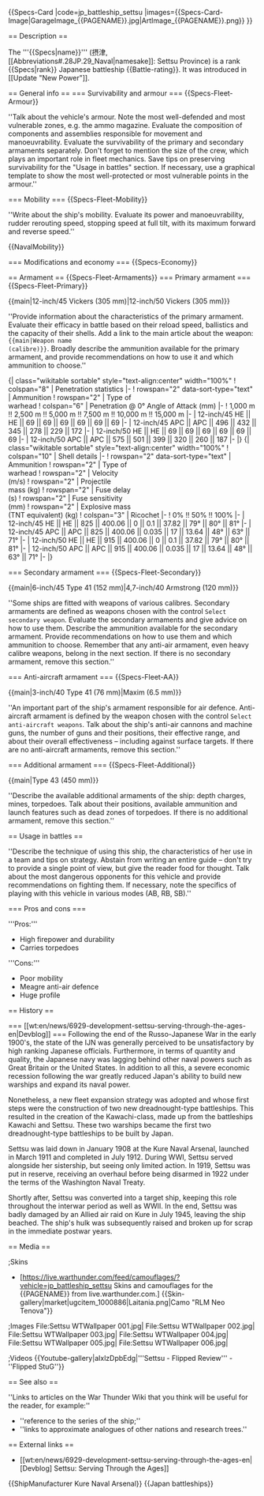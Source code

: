 {{Specs-Card
|code=jp_battleship_settsu
|images={{Specs-Card-Image|GarageImage_{{PAGENAME}}.jpg|ArtImage_{{PAGENAME}}.png}}
}}

== Description ==
<!-- ''In the first part of the description, cover the history of the ship's creation and military application. In the second part, tell the reader about using this ship in the game. Add a screenshot: if a beginner player has a hard time remembering vehicles by name, a picture will help them identify the ship in question.'' -->
The '''{{Specs|name}}''' (摂津, [[Abbreviations#.28JP.29_Naval|namesake]]: Settsu Province) is a rank {{Specs|rank}} Japanese battleship {{Battle-rating}}. It was introduced in [[Update "New Power"]].

== General info ==
=== Survivability and armour ===
{{Specs-Fleet-Armour}}
<!-- ''Talk about the vehicle's armour. Note the most well-defended and most vulnerable zones, e.g. the ammo magazine. Evaluate the composition of components and assemblies responsible for movement and manoeuvrability. Evaluate the survivability of the primary and secondary armaments separately. Don't forget to mention the size of the crew, which plays an important role in fleet mechanics. Save tips on preserving survivability for the "Usage in battles" section. If necessary, use a graphical template to show the most well-protected or most vulnerable points in the armour.'' -->
''Talk about the vehicle's armour. Note the most well-defended and most vulnerable zones, e.g. the ammo magazine. Evaluate the composition of components and assemblies responsible for movement and manoeuvrability. Evaluate the survivability of the primary and secondary armaments separately. Don't forget to mention the size of the crew, which plays an important role in fleet mechanics. Save tips on preserving survivability for the "Usage in battles" section. If necessary, use a graphical template to show the most well-protected or most vulnerable points in the armour.''

=== Mobility ===
{{Specs-Fleet-Mobility}}
<!-- ''Write about the ship's mobility. Evaluate its power and manoeuvrability, rudder rerouting speed, stopping speed at full tilt, with its maximum forward and reverse speed.'' -->
''Write about the ship's mobility. Evaluate its power and manoeuvrability, rudder rerouting speed, stopping speed at full tilt, with its maximum forward and reverse speed.''

{{NavalMobility}}

=== Modifications and economy ===
{{Specs-Economy}}

== Armament ==
{{Specs-Fleet-Armaments}}
=== Primary armament ===
{{Specs-Fleet-Primary}}
<!-- ''Provide information about the characteristics of the primary armament. Evaluate their efficacy in battle based on their reload speed, ballistics and the capacity of their shells. Add a link to the main article about the weapon: <code><nowiki>{{main|Weapon name (calibre)}}</nowiki></code>. Broadly describe the ammunition available for the primary armament, and provide recommendations on how to use it and which ammunition to choose.'' -->
{{main|12-inch/45 Vickers (305 mm)|12-inch/50 Vickers (305 mm)}}

''Provide information about the characteristics of the primary armament. Evaluate their efficacy in battle based on their reload speed, ballistics and the capacity of their shells. Add a link to the main article about the weapon: <code><nowiki>{{main|Weapon name (calibre)}}</nowiki></code>. Broadly describe the ammunition available for the primary armament, and provide recommendations on how to use it and which ammunition to choose.''

{| class="wikitable sortable" style="text-align:center" width="100%"
! colspan="8" | Penetration statistics
|-
! rowspan="2" data-sort-type="text" | Ammunition
! rowspan="2" | Type of<br>warhead
! colspan="6" | Penetration @ 0° Angle of Attack (mm)
|-
! 1,000 m !! 2,500 m !! 5,000 m !! 7,500 m !! 10,000 m !! 15,000 m
|-
| 12-inch/45 HE || HE || 69 || 69 || 69 || 69 || 69 || 69
|-
| 12-inch/45 APC || APC || 496 || 432 || 345 || 278 || 229 || 172
|-
| 12-inch/50 HE || HE || 69 || 69 || 69 || 69 || 69 || 69
|-
| 12-inch/50 APC || APC || 575 || 501 || 399 || 320 || 260 || 187
|-
|}
{| class="wikitable sortable" style="text-align:center" width="100%"
! colspan="10" | Shell details
|-
! rowspan="2" data-sort-type="text" | Ammunition
! rowspan="2" | Type of<br>warhead
! rowspan="2" | Velocity<br>(m/s)
! rowspan="2" | Projectile<br>mass (kg)
! rowspan="2" | Fuse delay<br>(s)
! rowspan="2" | Fuse sensitivity<br>(mm)
! rowspan="2" | Explosive mass<br>(TNT equivalent) (kg)
! colspan="3" | Ricochet
|-
! 0% !! 50% !! 100%
|-
| 12-inch/45 HE || HE || 825 || 400.06 || 0 || 0.1 || 37.82 || 79° || 80° || 81°
|-
| 12-inch/45 APC || APC || 825 || 400.06 || 0.035 || 17 || 13.64 || 48° || 63° || 71°
|-
| 12-inch/50 HE || HE || 915 || 400.06 || 0 || 0.1 || 37.82 || 79° || 80° || 81°
|-
| 12-inch/50 APC || APC || 915 || 400.06 || 0.035 || 17 || 13.64 || 48° || 63° || 71°
|-
|}

=== Secondary armament ===
{{Specs-Fleet-Secondary}}
<!-- ''Some ships are fitted with weapons of various calibres. Secondary armaments are defined as weapons chosen with the control <code>Select secondary weapon</code>. Evaluate the secondary armaments and give advice on how to use them. Describe the ammunition available for the secondary armament. Provide recommendations on how to use them and which ammunition to choose. Remember that any anti-air armament, even heavy calibre weapons, belong in the next section. If there is no secondary armament, remove this section.'' -->
{{main|6-inch/45 Type 41 (152 mm)|4,7-inch/40 Armstrong (120 mm)}}

''Some ships are fitted with weapons of various calibres. Secondary armaments are defined as weapons chosen with the control <code>Select secondary weapon</code>. Evaluate the secondary armaments and give advice on how to use them. Describe the ammunition available for the secondary armament. Provide recommendations on how to use them and which ammunition to choose. Remember that any anti-air armament, even heavy calibre weapons, belong in the next section. If there is no secondary armament, remove this section.''

=== Anti-aircraft armament ===
{{Specs-Fleet-AA}}
<!-- ''An important part of the ship's armament responsible for air defence. Anti-aircraft armament is defined by the weapon chosen with the control <code>Select anti-aircraft weapons</code>. Talk about the ship's anti-air cannons and machine guns, the number of guns and their positions, their effective range, and about their overall effectiveness – including against surface targets. If there are no anti-aircraft armaments, remove this section.'' -->
{{main|3-inch/40 Type 41 (76 mm)|Maxim (6.5 mm)}}

''An important part of the ship's armament responsible for air defence. Anti-aircraft armament is defined by the weapon chosen with the control <code>Select anti-aircraft weapons</code>. Talk about the ship's anti-air cannons and machine guns, the number of guns and their positions, their effective range, and about their overall effectiveness – including against surface targets. If there are no anti-aircraft armaments, remove this section.''

=== Additional armament ===
{{Specs-Fleet-Additional}}
<!-- ''Describe the available additional armaments of the ship: depth charges, mines, torpedoes. Talk about their positions, available ammunition and launch features such as dead zones of torpedoes. If there is no additional armament, remove this section.'' -->
{{main|Type 43 (450 mm)}}

''Describe the available additional armaments of the ship: depth charges, mines, torpedoes. Talk about their positions, available ammunition and launch features such as dead zones of torpedoes. If there is no additional armament, remove this section.''

== Usage in battles ==
<!-- ''Describe the technique of using this ship, the characteristics of her use in a team and tips on strategy. Abstain from writing an entire guide – don't try to provide a single point of view, but give the reader food for thought. Talk about the most dangerous opponents for this vehicle and provide recommendations on fighting them. If necessary, note the specifics of playing with this vehicle in various modes (AB, RB, SB).'' -->
''Describe the technique of using this ship, the characteristics of her use in a team and tips on strategy. Abstain from writing an entire guide – don't try to provide a single point of view, but give the reader food for thought. Talk about the most dangerous opponents for this vehicle and provide recommendations on fighting them. If necessary, note the specifics of playing with this vehicle in various modes (AB, RB, SB).''

=== Pros and cons ===
<!-- ''Summarise and briefly evaluate the vehicle in terms of its characteristics and combat effectiveness. Mark its pros and cons in the bulleted list. Try not to use more than 6 points for each of the characteristics. Avoid using categorical definitions such as "bad", "good" and the like - use substitutions with softer forms such as "inadequate" and "effective".'' -->

'''Pros:'''

* High firepower and durability
* Carries torpedoes

'''Cons:'''

* Poor mobility
* Meagre anti-air defence
* Huge profile

== History ==
<!-- ''Describe the history of the creation and combat usage of the ship in more detail than in the introduction. If the historical reference turns out to be too long, take it to a separate article, taking a link to the article about the ship and adding a block "/History" (example: <nowiki>https://wiki.warthunder.com/(Ship-name)/History</nowiki>) and add a link to it here using the <code>main</code> template. Be sure to reference text and sources by using <code><nowiki><ref></ref></nowiki></code>, as well as adding them at the end of the article with <code><nowiki><references /></nowiki></code>. This section may also include the ship's dev blog entry (if applicable) and the in-game encyclopedia description (under <code><nowiki>=== In-game description ===</nowiki></code>, also if applicable).'' -->
=== [[wt:en/news/6929-development-settsu-serving-through-the-ages-en|Devblog]] ===
Following the end of the Russo-Japanese War in the early 1900's, the state of the IJN was generally perceived to be unsatisfactory by high ranking Japanese officials. Furthermore, in terms of quantity and quality, the Japanese navy was lagging behind other naval powers such as Great Britain or the United States. In addition to all this, a severe economic recession following the war greatly reduced Japan's ability to build new warships and expand its naval power.

Nonetheless, a new fleet expansion strategy was adopted and whose first steps were the construction of two new dreadnought-type battleships. This resulted in the creation of the Kawachi-class, made up from the battleships Kawachi and Settsu. These two warships became the first two dreadnought-type battleships to be built by Japan.

Settsu was laid down in January 1908 at the Kure Naval Arsenal, launched in March 1911 and completed in July 1912. During WWI, Settsu served alongside her sistership, but seeing only limited action. In 1919, Settsu was put in reserve, receiving an overhaul before being disarmed in 1922 under the terms of the Washington Naval Treaty.

Shortly after, Settsu was converted into a target ship, keeping this role throughout the interwar period as well as WWII. In the end, Settsu was badly damaged by an Allied air raid on Kure in July 1945, leaving the ship beached. The ship's hulk was subsequently raised and broken up for scrap in the immediate postwar years.

== Media ==
<!-- ''Excellent additions to the article would be video guides, screenshots from the game, and photos.'' -->

;Skins
* [https://live.warthunder.com/feed/camouflages/?vehicle=jp_battleship_settsu Skins and camouflages for the {{PAGENAME}} from live.warthunder.com.]
{{Skin-gallery|market|ugcitem_1000886|Laitania.png|Camo "RLM Neo Tenova"}}

;Images
<gallery mode="packed" caption="IJN Settsu Devblog Images" heights="180">
File:Settsu WTWallpaper 001.jpg|
File:Settsu WTWallpaper 002.jpg|
File:Settsu WTWallpaper 003.jpg|
File:Settsu WTWallpaper 004.jpg|
File:Settsu WTWallpaper 005.jpg|
File:Settsu WTWallpaper 006.jpg|
</gallery>

;Videos
{{Youtube-gallery|aIxlzDpbEdg|'''Settsu - Flipped Review''' - ''Flipped StuG''}}

== See also ==
<!-- ''Links to articles on the War Thunder Wiki that you think will be useful for the reader, for example:''
* ''reference to the series of the ship;''
* ''links to approximate analogues of other nations and research trees.'' -->
''Links to articles on the War Thunder Wiki that you think will be useful for the reader, for example:''
* ''reference to the series of the ship;''
* ''links to approximate analogues of other nations and research trees.''

== External links ==
<!-- ''Paste links to sources and external resources, such as:''
* ''topic on the official game forum;''
* ''other literature.'' -->

* [[wt:en/news/6929-development-settsu-serving-through-the-ages-en|[Devblog] Settsu: Serving Through the Ages]]

{{ShipManufacturer Kure Naval Arsenal}}
{{Japan battleships}}